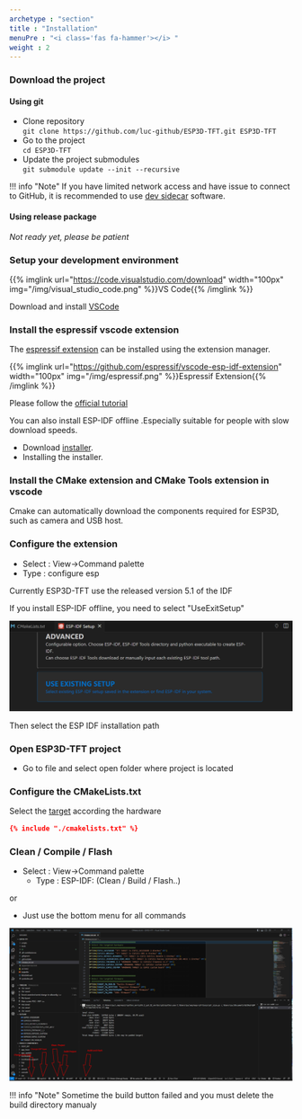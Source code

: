 ```yaml
---
archetype : "section"
title : "Installation"
menuPre : "<i class='fas fa-hammer'></i> "
weight : 2
---
```

### Download the project

#### Using git
* Clone repository   
`git clone https://github.com/luc-github/ESP3D-TFT.git ESP3D-TFT`
* Go to the project   
`cd ESP3D-TFT`
* Update the project submodules   
`git submodule update --init --recursive`

!!! info "Note"
    If you have limited network access and have issue to connect to GitHub, it is recommended to use [dev sidecar](https://github.com/docmirror/dev-sidecar) software.


#### Using release package

*Not ready yet, please be patient*

### Setup your development environment

{{% imglink url="https://code.visualstudio.com/download" width="100px" img="/img/visual_studio_code.png" %}}VS Code{{% /imglink %}}

Download and install [VSCode](https://code.visualstudio.com/download)

### Install the espressif vscode extension

The [espressif extension](https://github.com/espressif/vscode-esp-idf-extension) can be installed using the extension manager.    

{{% imglink url="https://github.com/espressif/vscode-esp-idf-extension" width="100px" img="/img/espressif.png" %}}Espressif Extension{{% /imglink %}}

Please follow the [official tutorial](https://github.com/espressif/vscode-esp-idf-extension/blob/master/docs/tutorial/install.md)

You can also install ESP-IDF offline .Especially suitable for people with slow download speeds.
- Download [installer](https://dl.espressif.cn/dl/esp-idf/).
- Installing the installer.
### Install the CMake extension and CMake Tools extension  in vscode

Cmake can automatically download the components required for ESP3D, such as camera and USB host.

### Configure the extension
- Select : View->Command palette 
- Type : configure esp

Currently ESP3D-TFT use the released version 5.1  of the IDF 

If you install ESP-IDF offline, you need to select "UseExitSetup"

![image](UseExistSetup.png?width=400px)

Then select the ESP IDF installation path

### Open ESP3D-TFT project
- Go to file and select open folder where project is located

### Configure the CMakeLists.txt
Select the [target](/esp3d-tft/v1.x/hardware) according the hardware
```cmake
{% include "./cmakelists.txt" %}
```

### Clean / Compile / Flash
- Select : View->Command palette 
    - Type : ESP-IDF: (Clean / Build / Flash..)    

or

- Just use the bottom menu for all commands

![image](vscodeInterface.png?width=400px)

!!! info "Note"
    Sometime the build button failed and you must delete the build directory manualy